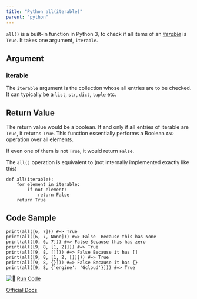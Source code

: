 ```yaml
---
title: "Python all(iterable)"
parent: "python"
---
```


`all()` is a built-in function in Python 3, to check if all items of an [_iterable_](https://docs.python.org/3/glossary.html#term-iterable) is `True`. It takes one argument, `iterable`.

## Argument

### iterable

The `iterable` argument is the collection whose all entries are to be checked. It can typically be a `list`, `str`, `dict`, `tuple` etc.

## Return Value

The return value would be a boolean. If and only if **all** entries of iterable are `True`, it returns `True`. This function essentially performs a Boolean `AND` operation over all elements.

If even one of them is not `True`, it would return `False`.

The `all()` operation is equivalent to (not internally implemented exactly like this)

    def all(iterable):
        for element in iterable:
            if not element:
                return False
        return True

## Code Sample

    print(all([6, 7])) #=> True
    print(all([6, 7, None])) #=> False  Because this has None
    print(all([0, 6, 7])) #=> False Because this has zero
    print(all([9, 8, [1, 2]])) #=> True
    print(all([9, 8, []])) #=> False Because it has []
    print(all([9, 8, [1, 2, []]])) #=> True
    print(all([9, 8, {}])) #=> False Because it has {}
    print(all([9, 8, {'engine': 'Gcloud'}])) #=> True

![:rocket:](//forum.freecodecamp.com/images/emoji/emoji_one/rocket.png?v=2 ":rocket:") [Run Code](https://repl.it/CL9U/0)

[Official Docs](https://docs.python.org/3/library/functions.html#all)
